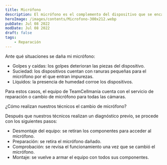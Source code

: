 ```yaml
---
title: Micrófono
description: El micrófono es el complemento del dispositivo que se encarga de captar el sonido, es indispensable para realizar llamadas o grabar videos.
heroImage: /images/contents/Microfono-300x212.webp
pubDate: Jul 08 2022
modDate: Jul 08 2022
draft: false
tags: 
    - Reparación
---
```


Ante qué situaciones se daña mi micrófono:

- Golpes y caídas: los golpes deterioran las piezas del dispositivo.
- Suciedad: los dispositivos cuentan con ranuras pequeñas para el micrófono por el que entran impurezas.
- Líquidos: la presencia de humedad corroe los dispositivos.

Para estos casos, el equipo de TeamCellmania cuenta con el servicio de reparación o cambio de micrófono para todas las cámaras.

¿Cómo realizan nuestros técnicos el cambio de micrófono?

Después que nuestros técnicos realizan un diagnóstico previo, se procede con los siguientes pasos:

- Desmontaje del equipo: se retiran los componentes para acceder al micrófono.
- Preparación: se retira el micrófono dañado.
- Comprobación: se revisa el funcionamiento una vez que se cambió el micrófono.
- Montaje: se vuelve a armar el equipo con todos sus componentes.
